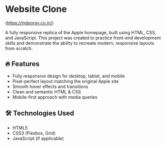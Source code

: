 # Website Clone
(https://indoorsy.co.in/)

A fully responsive replica of the Apple homepage, built using HTML, CSS, and JavaScript. This project was created to practice front-end development skills and demonstrate the ability to recreate modern, responsive layouts from scratch.

## 🔥 Features

- Fully responsive design for desktop, tablet, and mobile
- Pixel-perfect layout matching the original Apple site
- Smooth hover effects and transitions
- Clean and semantic HTML & CSS
- Mobile-first approach with media queries

## 🛠️ Technologies Used

- HTML5
- CSS3 (Flexbox, Grid)
- JavaScript (if applicable)




